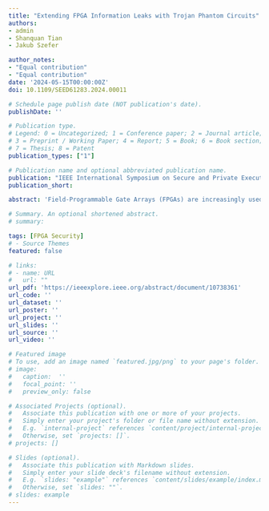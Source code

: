 ```yaml
---
title: "Extending FPGA Information Leaks with Trojan Phantom Circuits"
authors:
- admin
- Shanquan Tian
- Jakub Szefer

author_notes:
- "Equal contribution"
- "Equal contribution"
date: '2024-05-15T00:00:00Z'
doi: 10.1109/SEED61283.2024.00011

# Schedule page publish date (NOT publication's date).
publishDate: ''

# Publication type.
# Legend: 0 = Uncategorized; 1 = Conference paper; 2 = Journal article;
# 3 = Preprint / Working Paper; 4 = Report; 5 = Book; 6 = Book section;
# 7 = Thesis; 8 = Patent
publication_types: ["1"]

# Publication name and optional abbreviated publication name.
publication: "IEEE International Symposium on Secure and Private Execution Environment Design (SEED)"
publication_short: 

abstract: 'Field-Programmable Gate Arrays (FPGAs) are increasingly used in data centers and in cloud computing for acceleration of various applications. However, cloud-based FPGAs could be programmed with malicious circuits to leak information. For example, existing work has shown that long-wire crosstalk can be abused to leak information in cloud-based FPGAs. However, long-wire crosstalk is limited to very small spatial distances where the receiver needs to be located next to the transmitter or victim on the same FPGA. This work shows how long-wire crosstalk can be extended to cross-FPGA information leakage with a novel Trojan phantom circuit. The phantom circuit is a self-contained circuit, isolated from rest of the FPGA logic. It uses crosstalk to spy on information within an FPGA and then exfiltrates the information across FPGAs by triggering RO stressors for cross-FPGA information transmission. The tested accuracy of the phantom circuits cross-FPGA information leakage channel can reach 90%. In addition to demonstrating a new security threat, this work also presents the first set of active monitoring and defense mechanisms for protection from cross-FPGA information leakage.'

# Summary. An optional shortened abstract.
# summary: 

tags: [FPGA Security]
# - Source Themes
featured: false

# links:
# - name: URL
#   url: ""
url_pdf: 'https://ieeexplore.ieee.org/abstract/document/10738361'
url_code: ''
url_dataset: ''
url_poster: ''
url_project: ''
url_slides: ''
url_source: ''
url_video: ''

# Featured image
# To use, add an image named `featured.jpg/png` to your page's folder. 
# image:
#   caption:  ''
#   focal_point: ''
#   preview_only: false

# Associated Projects (optional).
#   Associate this publication with one or more of your projects.
#   Simply enter your project's folder or file name without extension.
#   E.g. `internal-project` references `content/project/internal-project/index.md`.
#   Otherwise, set `projects: []`.
# projects: []

# Slides (optional).
#   Associate this publication with Markdown slides.
#   Simply enter your slide deck's filename without extension.
#   E.g. `slides: "example"` references `content/slides/example/index.md`.
#   Otherwise, set `slides: ""`.
# slides: example
---
```


<!-- {{% callout note %}}
Click the *Cite* button above to demo the feature to enable visitors to import publication metadata into their reference management software.
{{% /callout %}}

{{% callout note %}}
Create your slides in Markdown - click the *Slides* button to check out the example.
{{% /callout %}}

Supplementary notes can be added here, including [code, math, and images](https://wowchemy.com/docs/writing-markdown-latex/). -->
